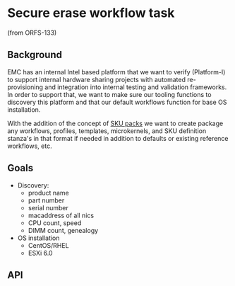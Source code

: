 # Secure erase workflow task

(from ORFS-133)

## Background

EMC has an internal Intel based platform that we want to verify (Platform-I)
to support internal hardware sharing projects with automated re-provisioning
and integration into internal testing and validation frameworks. In order to
support that, we want to make sure our tooling functions to discovery this
platform and that our default workflows function for base OS installation.

With the addition of the concept of [SKU packs](../in-progress/sku_packs.md) we
want to create package any workflows, profiles, templates, microkernels, and SKU
definition stanza's in that format if needed in addition to defaults or
existing reference workflows, etc.

## Goals

 - Discovery:
   - product name
   - part number
   - serial number
   - macaddress of all nics
   - CPU count, speed
   - DIMM count, genealogy
- OS installation
   - CentOS/RHEL
   - ESXi 6.0

## API
